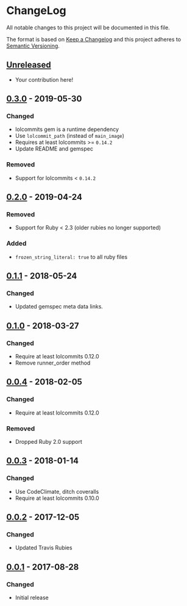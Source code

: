 # ChangeLog

All notable changes to this project will be documented in this file.

The format is based on [Keep a Changelog][KeepAChangelog] and this
project adheres to [Semantic Versioning][Semver].

## [Unreleased]

- Your contribution here!

## [0.3.0] - 2019-05-30
### Changed
- lolcommits gem is a runtime dependency
- Use `lolcommit_path` (instead of `main_image`)
- Requires at least lolcommits >= `0.14.2`
- Update README and gemspec

### Removed
- Support for lolcommits < `0.14.2`

## [0.2.0] - 2019-04-24
### Removed
- Support for Ruby < 2.3 (older rubies no longer supported)

### Added
- `frozen_string_literal: true` to all ruby files

## [0.1.1] - 2018-05-24
### Changed
- Updated gemspec meta data links.

## [0.1.0] - 2018-03-27
### Changed
- Require at least lolcommits 0.12.0
- Remove runner_order method

## [0.0.4] - 2018-02-05
### Changed
- Require at least lolcommits 0.12.0

### Removed
- Dropped Ruby 2.0 support

## [0.0.3] - 2018-01-14
### Changed
- Use CodeClimate, ditch coveralls
- Require at least lolcommits 0.10.0

## [0.0.2] - 2017-12-05
### Changed
- Updated Travis Rubies

## [0.0.1] - 2017-08-28
### Changed
- Initial release

[Unreleased]: https://github.com/lolcommits/lolcommits-slack/compare/v0.3.0...HEAD
[0.3.0]: https://github.com/lolcommits/lolcommits-slack/compare/v0.2.0...v0.3.0
[0.2.0]: https://github.com/lolcommits/lolcommits-slack/compare/v0.1.1...v0.2.0
[0.1.1]: https://github.com/lolcommits/lolcommits-slack/compare/v0.1.0...v0.1.1
[0.1.0]: https://github.com/lolcommits/lolcommits-slack/compare/v0.0.4...v0.1.0
[0.0.4]: https://github.com/lolcommits/lolcommits-slack/compare/v0.0.3...v0.0.4
[0.0.3]: https://github.com/lolcommits/lolcommits-slack/compare/v0.0.2...v0.0.3
[0.0.2]: https://github.com/lolcommits/lolcommits-slack/compare/v0.0.1...v0.0.2
[0.0.1]: https://github.com/lolcommits/lolcommits-slack/compare/3644aa0...v0.0.1
[KeepAChangelog]: http://keepachangelog.com/en/1.0.0/
[Semver]: http://semver.org/spec/v2.0.0.html
